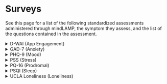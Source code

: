 # Surveys

See this page for a list of the following standardized assessments administered through mindLAMP, the symptom they assess, and the list of the questions contained in the assessment.

<details>
<summary>D-WAI (App Engagement) </summary>
 Answer choices: (to be added)
 <ul>
 </ul> 
<ol>
<li> 'I trust the app to guide me towards my personal goals'
<li> 'I believe the app tasks will help me to address my problems'
<li> 'The app encourages me to accomplish tasks and make progress'
<li> 'I agree that the tasks within the app are important for my goals'
<li> 'The app is easy to use and operate'
<li> 'The app supports me to overcome challenges' </li>
</ol>
</details>

 
<details>
<summary>GAD-7 (Anxiety)</summary>
Answer choices:
 <ul>
      <li> 0 - Not at all
      <li> 1 - Several days
      <li> 2 - More than half the days 
      <li> 3 - Nearly every day </li>
 </ul> 
<ol>
<li> 'Over the past week, I have felt nervous, anxious, or on edge.'
<li> 'Over the past week, I have not been able to stop or control worrying.'
<li> 'Over the past week, I have been worrying too much about different things'
<li> 'Over the past week, I have had trouble relaxing.'
<li> 'Over the past week, I have felt so restless that it's hard to sit still.'
<li> 'Over the past week, I have felt myself becoming easily annoyed or irritable.'
<li> 'Over the past week, I have felt afraid as if something awful might happen.' </li>
</ol>
</details>


<details>

<summary>PHQ-9 (Mood)</summary>
Answer choices:
 <ul>
      <li> 0 - Not at all
      <li> 1 - Several days
      <li> 2 - More than half the days 
      <li> 3 - Nearly every day </li>
 </ul> 
<ol>
<li> 'Over the past week, I have felt little interest or pleasure in doing things'
<li> 'Over the past week, I have felt down, depressed, or hopeless.'
<li> 'Over the past week, I have had trouble falling asleep, starting asleep, or sleeping too much.'
<li> 'Over the past week, I have felt tired or have had little energy.'
<li> 'Over the past week, I have experienced poor appetite or overeating.'
<li> 'Over the past week, I have felt bad about myself, or that I am a failure or have let down myself or my family.'
<li> 'Over the past week, I have had trouble concentrating on things such as reading the newspaper or watching television.'
<li> 'Over the past week, I have found myself moving or speaking so slowly that other people could have noticed. Or the opposite - being so fidgety or restless that I have been moving around a lot more than usual.'
<li> 'Over the past week, I have had thoughts that I would be better off dead, or thoughts of hurting myself.' </li>
</ol>
</details>
 
<details>
<summary>PSS (Stress)</summary>
 Answer choices: (to be added)
 <ul>
 </ul> 
<ol>
<li> 'In the last week, how often have you been upset because of something that  happened unexpectedly?'
<li> 'In the last week, how often have you felt that you were unable to control the important things in your life?'
<li> 'In the last week, how often have you felt nervous and stressed?'
<li> 'In the last week, how often have you felt confident about your ability to handle  your personal problems?'
<li> 'In the last week, how often have you felt that things were going your way?'
<li> 'In the last week, how often have you found that you could not cope with  all the things that you had to do?'
<li> 'In the last week, how often have you been able to control irritations in  your life?'
<li> 'In the last week, how often have you felt that you were on top of things?'
<li> 'In the last week, how often have you been angered because of things that  happened that were outside of your control?' 
<li> 'In the last week, how often have you felt difficulties were piling up so high that  you could not overcome them?' </li>
</ol>
</details>


<details>
<summary>PQ-16 (Prodromal)</summary>
 Answer choices: (to be added)
 <ul>
 </ul> 
<ol>
<li> 'I feel uninterested in the things I used to enjoy'
<li> 'I often seem to live through events exactly as they happened before (déjà vu).'
<li> 'I sometimes smell or taste things that other people can't smell or taste.'
<li> 'I often hear unusual sounds like banging, clicking, hissing, clapping or ringing in my ears.'
<li> 'I have been confused at times whether something I experienced was real or imaginary.'
<li> 'When I look at a person, or look at myself in a mirror, I have seen the face change right before my eyes.'
<li> 'I get extremely anxious when meeting people for the first time.'
<li> 'I have seen things that other people apparently can't see.'
<li> 'My thoughts are sometimes so strong that I can almost hear them.'
<li> 'I sometimes see special meanings in advertisements, shop windows, or in the way things are arranged around me.'
<li> 'Sometimes I have felt that I'm not in control of my own ideas or thoughts.'
<li> 'Sometimes I feel suddenly distracted by distant sounds that I am not normally aware of.'
<li> 'I have heard things other people can't hear like voices of people whispering or talking.'
<li> 'I often feel that others have it in for me.'
<li> 'I have had the sense that some person or force is around me, even though I could not see anyone.'
<li> 'I feel that parts of my body have changed in some way, or that parts of my body are working differently than before.' </li>
</ol>
</details>

 
<details>
<summary>PSQI (Sleep)</summary>
 Answer choices: (to be added)
 <ul>
 </ul> 
<ol>
<li> 'During the past week, when have you usually gone to bed?'
<li> 'During the past week, how long (in minutes) has it taken you to fall asleep each night? '
<li> 'During the past week, when have you usually gotten up in the morning?'
<li> 'During the past week, how many actual hours of sleep did you get at night? (This may be different than the number of hours you spend in bed.)'
<li> 'How often is it that you cannot get to sleep within 30 minutes'
<li> 'How often is it that you wake up in the middle of the night or early morning'
<li> 'How often have you had trouble sleeping because you cannot breathe comfortably'
<li> 'How often have you had trouble sleeping because you cough or snore loudly'
<li> 'How often have you had trouble sleeping because you feel too hot'
<li> 'How often have you had trouble sleeping because you have bad dreams'
<li> 'How often have you had trouble sleeping because you have pain'
<li> 'During the past week, how often have you had trouble staying awake while driving, eating meals, or engaging in social activity?'
<li> 'During the past week, how much of a problem has it been for you to keep up enthusiasm to get things done?'</li>
</ol>
</details>

 
<details>
<summary>UCLA Loneliness (Loneliness)</summary>
 Answer choices: (to be added)
 <ul>
 </ul> 
<ol>
<li> 'I am unhappy doing so many things alone'
<li> 'I have nobody to talk to'
<li> 'I cannot tolerate being so alone'
<li> 'I lack companionship'
<li> 'I feel as if nobody really understands me'
<li> 'I find myself waiting for people to call or write'
<li> 'There is no one I can turn to' 
<li> 'I am no longer close to anyone'
<li> 'My interests and ideas are not shared by those around me'
<li> 'I feel left out'
<li> 'I feel completely alone'
<li> 'I am unable to reach out and communicate with those around me'
<li> 'My social relationships are superficial'
<li> 'I feel starved for company'
<li> 'No one really knows me well'
<li> 'I feel isolated from others' 
<li> 'I am unhappy being so withdrawn'
<li> 'It is difficult for me to make friends'
<li> 'I feel shut out and excluded by others'
<li> 'People are around me but not with me' </li>
</ol>
</details>
 

 
